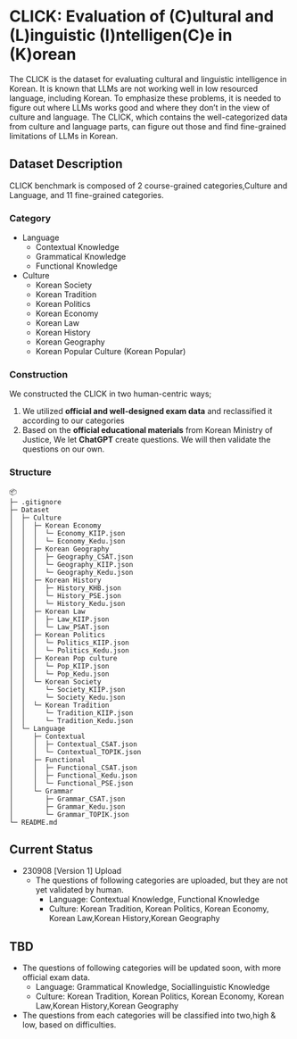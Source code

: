 # CLICK: Evaluation of (C)ultural and (L)inguistic (I)ntelligen(C)e in (K)orean

The CLICK is the dataset for evaluating cultural and linguistic intelligence in Korean. It is known that LLMs are not working well in low resourced language, including Korean. To emphasize these problems, it is needed to figure out where LLMs works good and where they don’t in the view of culture and language. The CLICK, which contains the well-categorized data from culture and language parts, can figure out those and find fine-grained limitations of LLMs in Korean.

## **Dataset Description**

CLICK benchmark is composed of 2 course-grained categories,Culture and Language, and 11 fine-grained categories. 

### Category

- Language
    - Contextual Knowledge
    - Grammatical Knowledge 
    - Functional Knowledge
- Culture
    - Korean Society
    - Korean Tradition
    - Korean Politics
    - Korean Economy
    - Korean Law
    - Korean History
    - Korean Geography
    - Korean Popular Culture (Korean Popular)

### **Construction**

We constructed the CLICK in two human-centric ways;

1. We utilized **official and well-designed exam data** and reclassified it according to our categories
2. Based on the **official educational materials** from Korean Ministry of Justice, We let **ChatGPT** create questions. We will then validate the questions on our own.


### Structure
```
📦 
├─ .gitignore
├─ Dataset
│  ├─ Culture
│  │  ├─ Korean Economy
│  │  │  └─ Economy_KIIP.json
│  │  │  └─ Economy_Kedu.json
│  │  ├─ Korean Geography
│  │  │  ├─ Geography_CSAT.json
│  │  │  └─ Geography_KIIP.json
│  │  │  └─ Geography_Kedu.json
│  │  ├─ Korean History
│  │  │  ├─ History_KHB.json
│  │  │  └─ History_PSE.json
│  │  │  └─ History_Kedu.json
│  │  ├─ Korean Law
│  │  │  ├─ Law_KIIP.json
│  │  │  └─ Law_PSAT.json
│  │  ├─ Korean Politics
│  │  │  └─ Politics_KIIP.json
│  │  │  └─ Politics_Kedu.json
│  │  ├─ Korean Pop culture
│  │  │  └─ Pop_KIIP.json
│  │  │  └─ Pop_Kedu.json
│  │  └─ Korean Society
│  │     └─ Society_KIIP.json
│  │     └─ Society_Kedu.json
│  │  └─ Korean Tradition
│  │     └─ Tradition_KIIP.json
│  │     └─ Tradition_Kedu.json
│  └─ Language
│     ├─ Contextual
│     │  ├─ Contextual_CSAT.json
│     │  └─ Contextual_TOPIK.json
│     ├─ Functional
│     │  ├─ Functional_CSAT.json
│     │  ├─ Functional_Kedu.json
│     │  └─ Functional_PSE.json
│     └─ Grammar
│        ├─ Grammar_CSAT.json
│        ├─ Grammar_Kedu.json
│        └─ Grammar_TOPIK.json
└─ README.md
```



## Current Status

- 230908 [Version 1] Upload
    - The questions of following categories are uploaded, but they are not yet validated by human.
        - Language: Contextual Knowledge, Functional Knowledge
        - Culture: Korean Tradition, Korean Politics, Korean Economy, Korean Law,Korean History,Korean Geography

## TBD
- The questions of following categories will be updated soon, with more official exam data.
    - Language: Grammatical Knowledge, Sociallinguistic Knowledge
    - Culture: Korean Tradition, Korean Politics, Korean Economy, Korean Law,Korean History,Korean Geography
- The questions from each categories will be classified into two,high & low, based on difficulties.
